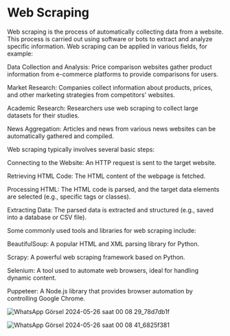 # Web Scraping
Web scraping is the process of automatically collecting data from a website. This process is carried out using software or bots to extract and analyze specific information. Web scraping can be applied in various fields, for example:

Data Collection and Analysis: Price comparison websites gather product information from e-commerce platforms to provide comparisons for users.

Market Research: Companies collect information about products, prices, and other marketing strategies from competitors' websites.

Academic Research: Researchers use web scraping to collect large datasets for their studies.

News Aggregation: Articles and news from various news websites can be automatically gathered and compiled.

Web scraping typically involves several basic steps:

Connecting to the Website: An HTTP request is sent to the target website.

Retrieving HTML Code: The HTML content of the webpage is fetched.

Processing HTML: The HTML code is parsed, and the target data elements are selected (e.g., specific tags or classes).

Extracting Data: The parsed data is extracted and structured (e.g., saved into a database or CSV file).

Some commonly used tools and libraries for web scraping include:

BeautifulSoup: A popular HTML and XML parsing library for Python.

Scrapy: A powerful web scraping framework based on Python.

Selenium: A tool used to automate web browsers, ideal for handling dynamic content.

Puppeteer: A Node.js library that provides browser automation by controlling Google Chrome.

![WhatsApp Görsel 2024-05-26 saat 00 08 29_78d7db1f](https://github.com/ENESAKICI/data-segmentation-and-sentiment-analysis/assets/170357289/52b35483-5266-4af8-847f-89e097d0ddf0)

![WhatsApp Görsel 2024-05-26 saat 00 08 41_6825f381](https://github.com/ENESAKICI/data-segmentation-and-sentiment-analysis/assets/170357289/e9e353e6-566a-493e-a7fe-791175f2ca46)
